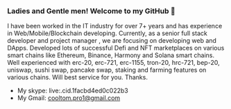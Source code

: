 ### Ladies and Gentle men! Welcome to my GitHub 👋

I have been worked in the IT industry for over 7+ years and has experience in Web/Mobile/Blockchain developing. 
Currently, as a senior full stack developer and project manager , we are focusing on developing web and DApps. 
Developed lots of successful Defi and NFT marketplaces on various smart chains like Ethereum, Binance, Harmony and Solana smart chains. 
Well experienced with erc-20, erc-721, erc-1155, tron-20, hrc-721, bep-20, uniswap, sushi swap, pancake swap, staking and farming features on various chains. 
Will best service for you.
Thanks.

- My skype: live:.cid.1facbd4ed0c022b3
- My Gmail: cooltom.pro1@gmail.com
